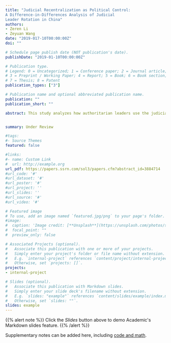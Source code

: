 ```yaml
---
title: "Judicial Recentralization as Political Control:
A Difference-in-Differences Analysis of Judicial
Leader Rotation in China"
authors:
- Zeren Li
- Zeyuan Wang
date: "2019-017-10T00:00:00Z"
doi: ""

# Schedule page publish date (NOT publication's date).
publishDate: "2019-01-10T00:00:00Z"

# Publication type.
# Legend: 0 = Uncategorized; 1 = Conference paper; 2 = Journal article;
# 3 = Preprint / Working Paper; 4 = Report; 5 = Book; 6 = Book section;
# 7 = Thesis; 8 = Patent
publication_types: ["3"]

# Publication name and optional abbreviated publication name.
publication: ""
publication_short: ""

abstract: This study analyzes how authoritarian leaders use the judicial system to solve the principal-agent problem in the government hierarchy. We argue that autocrats recentralize court personnel to enhance the central government's monitoring power over local officials. We test this executive constraint theory using panel data on Chinese provincial-level court leaders who served from 2003 to 2012. Our empirical analysis takes advantage of a quasi-natural experiment in which the Chinese Communist Party recentralized court personnel by rotating provincial-level court leaders in 17 out of 31 provinces. We find that judicial recentralization increased adjudicated administrative lawsuits by nearly 30%, but it did not impact the approval of other lawsuits. We also show that judicial rotation increased the appearance of the executive in administrative lawsuits, providing additional support for the executive constraint theory.


summary: Under Review

#tags: 
#- Source Themes
featured: false

#links:
#- name: Custom Link
#  url: http://example.org
url_pdf: https://papers.ssrn.com/sol3/papers.cfm?abstract_id=3884714
#url_code: '#'
#url_dataset: '#'
#url_poster: '#'
#url_project: ''
#url_slides: ''
#url_source: '#'
#url_video: '#'

# Featured image
# To use, add an image named `featured.jpg/png` to your page's folder. 
#image:
#  caption: 'Image credit: [**Unsplash**](https://unsplash.com/photos/s9CC2SKySJM)'
#  focal_point: ""
#  preview_only: false

# Associated Projects (optional).
#   Associate this publication with one or more of your projects.
#   Simply enter your project's folder or file name without extension.
#   E.g. `internal-project` references `content/project/internal-project/index.md`.
#   Otherwise, set `projects: []`.
projects:
- internal-project

# Slides (optional).
#   Associate this publication with Markdown slides.
#   Simply enter your slide deck's filename without extension.
#   E.g. `slides: "example"` references `content/slides/example/index.md`.
#   Otherwise, set `slides: ""`.
slides: example
---
```


{{% alert note %}}
Click the *Slides* button above to demo Academic's Markdown slides feature.
{{% /alert %}}

Supplementary notes can be added here, including [code and math](https://sourcethemes.com/academic/docs/writing-markdown-latex/).
